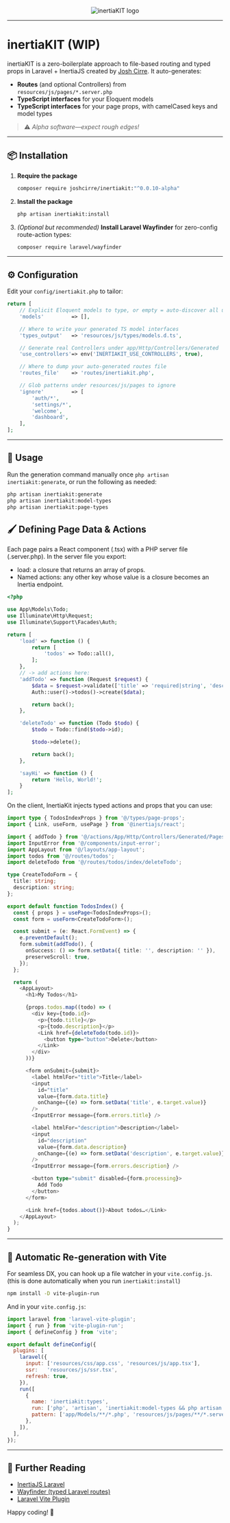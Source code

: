 <p align="center">
  <img src="https://github.com/user-attachments/assets/98e1a015-11f1-4365-bffb-002e3879debc" alt="inertiaKIT logo" />
</p>

---

# inertiaKIT (WIP)

inertiaKIT is a zero-boilerplate approach to file-based routing and typed props in Laravel + InertiaJS created by [Josh Cirre](https://joshcirre.com).
It auto-generates:

- **Routes** (and optional Controllers) from `resources/js/pages/*.server.php`
- **TypeScript interfaces** for your Eloquent models
- **TypeScript interfaces** for your page props, with camelCased keys and model types

> ⚠️ _Alpha software—expect rough edges!_

---

## 📦 Installation

1. **Require the package**
   ```bash
   composer require joshcirre/inertiakit:"^0.0.10-alpha"
   ```

2. **Install the package**
   ```bash
   php artisan inertiakit:install
   ```

3. _(Optional but recommended)_ **Install Laravel Wayfinder** for zero-config route-action types:
   ```bash
   composer require laravel/wayfinder
   ```

---

## ⚙️ Configuration

Edit your `config/inertiakit.php` to tailor:

```php
return [
    // Explicit Eloquent models to type, or empty = auto-discover all under app/Models
    'models'         => [],

    // Where to write your generated TS model interfaces
    'types_output'   => 'resources/js/types/models.d.ts',

    // Generate real Controllers under app/Http/Controllers/Generated
    'use_controllers'=> env('INERTIAKIT_USE_CONTROLLERS', true),

    // Where to dump your auto-generated routes file
    'routes_file'    => 'routes/inertiakit.php',

    // Glob patterns under resources/js/pages to ignore
    'ignore'         => [
        'auth/*',
        'settings/*',
        'welcome',
        'dashboard',
    ],
];
```

---

## 🚀 Usage

Run the generation command manually once `php artisan inertiakit:generate`, or run the following as needed:

```bash
php artisan inertiakit:generate
php artisan inertiakit:model-types
php artisan inertiakit:page-types
```

## 🖌️ Defining Page Data & Actions

Each page pairs a React component (.tsx) with a PHP server file (.server.php). In the server file you export:
- load: a closure that returns an array of props.
- Named actions: any other key whose value is a closure becomes an Inertia endpoint.

```php
<?php

use App\Models\Todo;
use Illuminate\Http\Request;
use Illuminate\Support\Facades\Auth;

return [
    'load' => function () {
        return [
            'todos' => Todo::all(),
        ];
    },
    // -> add actions here:
    'addTodo' => function (Request $request) {
        $data = $request->validate(['title' => 'required|string', 'description' => 'required|string']);
        Auth::user()->todos()->create($data);

        return back();
    },

    'deleteTodo' => function (Todo $todo) {
        $todo = Todo::find($todo->id);

        $todo->delete();

        return back();
    },

    'sayHi' => function () {
        return 'Hello, World!';
    }
];
```

On the client, InertiaKit injects typed actions and props that you can use:

```ts
import type { TodosIndexProps } from '@/types/page-props';
import { Link, useForm, usePage } from '@inertiajs/react';

import { addTodo } from '@/actions/App/Http/Controllers/Generated/Pages/TodosIndexController';
import InputError from '@/components/input-error';
import AppLayout from '@/layouts/app-layout';
import todos from '@/routes/todos';
import deleteTodo from '@/routes/todos/index/deleteTodo';

type CreateTodoForm = {
  title: string;
  description: string;
};

export default function TodosIndex() {
  const { props } = usePage<TodosIndexProps>();
  const form = useForm<CreateTodoForm>();

  const submit = (e: React.FormEvent) => {
    e.preventDefault();
    form.submit(addTodo(), {
      onSuccess: () => form.setData({ title: '', description: '' }),
      preserveScroll: true,
    });
  };

  return (
    <AppLayout>
      <h1>My Todos</h1>

      {props.todos.map((todo) => (
        <div key={todo.id}>
          <p>{todo.title}</p>
          <p>{todo.description}</p>
          <Link href={deleteTodo(todo.id)}>
            <button type="button">Delete</button>
          </Link>
        </div>
      ))}

      <form onSubmit={submit}>
        <label htmlFor="title">Title</label>
        <input
          id="title"
          value={form.data.title}
          onChange={(e) => form.setData('title', e.target.value)}
        />
        <InputError message={form.errors.title} />

        <label htmlFor="description">Description</label>
        <input
          id="description"
          value={form.data.description}
          onChange={(e) => form.setData('description', e.target.value)}
        />
        <InputError message={form.errors.description} />

        <button type="submit" disabled={form.processing}>
          Add Todo
        </button>
      </form>

      <Link href={todos.about()}>About todos…</Link>
    </AppLayout>
  );
}
```

---

## 🔄 Automatic Re-generation with Vite

For seamless DX, you can hook up a file watcher in your `vite.config.js`. (this is done automatically when you run `inertiakit:install`)

```bash
npm install -D vite-plugin-run
```

And in your `vite.config.js`:

```js
import laravel from 'laravel-vite-plugin';
import { run } from 'vite-plugin-run';
import { defineConfig } from 'vite';

export default defineConfig({
  plugins: [
    laravel({
      input: ['resources/css/app.css', 'resources/js/app.tsx'],
      ssr:   'resources/js/ssr.tsx',
      refresh: true,
    }),
    run([
      {
        name: 'inertiakit:types',
        run: ['php', 'artisan', 'inertiakit:model-types && php artisan inertiakit:page-types'],
        pattern: ['app/Models/**/*.php', 'resources/js/pages/**/*.server.php'],
      },
    ]),
  ],
});
```

---

## 📖 Further Reading

- [InertiaJS Laravel](https://inertiajs.com/server-side-setup)
- [Wayfinder (typed Laravel routes)](https://github.com/tighten/wayfinder)
- [Laravel Vite Plugin](https://github.com/laravel/vite-plugin)

Happy coding! 🎉
